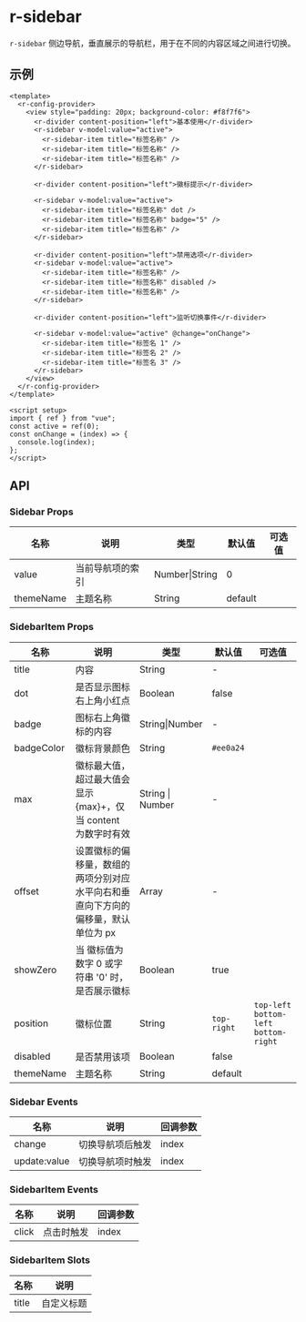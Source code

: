 # r-sidebar

`r-sidebar` 侧边导航，垂直展示的导航栏，用于在不同的内容区域之间进行切换。

## 示例

```vue
<template>
  <r-config-provider>
    <view style="padding: 20px; background-color: #f8f7f6">
      <r-divider content-position="left">基本使用</r-divider>
      <r-sidebar v-model:value="active">
        <r-sidebar-item title="标签名称" />
        <r-sidebar-item title="标签名称" />
        <r-sidebar-item title="标签名称" />
      </r-sidebar>

      <r-divider content-position="left">徽标提示</r-divider>

      <r-sidebar v-model:value="active">
        <r-sidebar-item title="标签名称" dot />
        <r-sidebar-item title="标签名称" badge="5" />
        <r-sidebar-item title="标签名称" />
      </r-sidebar>

      <r-divider content-position="left">禁用选项</r-divider>
      <r-sidebar v-model:value="active">
        <r-sidebar-item title="标签名称" />
        <r-sidebar-item title="标签名称" disabled />
        <r-sidebar-item title="标签名称" />
      </r-sidebar>

      <r-divider content-position="left">监听切换事件</r-divider>

      <r-sidebar v-model:value="active" @change="onChange">
        <r-sidebar-item title="标签名 1" />
        <r-sidebar-item title="标签名 2" />
        <r-sidebar-item title="标签名 3" />
      </r-sidebar>
    </view>
  </r-config-provider>
</template>

<script setup>
import { ref } from "vue";
const active = ref(0);
const onChange = (index) => {
  console.log(index);
};
</script>
```

## API

### Sidebar Props

| 名称      | 说明             | 类型           | 默认值  | 可选值 |
| --------- | ---------------- | -------------- | ------- | ------ |
| value     | 当前导航项的索引 | Number\|String | 0       |        |
| themeName | 主题名称         | String         | default |        |

### SidebarItem Props

| 名称       | 说明                                                                              | 类型             | 默认值      | 可选值                                  |
| ---------- | --------------------------------------------------------------------------------- | ---------------- | ----------- | --------------------------------------- |
| title      | 内容                                                                              | String           | -           |                                         |
| dot        | 是否显示图标右上角小红点                                                          | Boolean          | false       |                                         |
| badge      | 图标右上角徽标的内容                                                              | String\|Number   | -           |                                         |
| badgeColor | 徽标背景颜色                                                                      | String           | `#ee0a24`   |                                         |
| max        | 徽标最大值，超过最大值会显示 {max}+，仅当 content 为数字时有效                    | String \| Number | -           |                                         |
| offset     | 设置徽标的偏移量，数组的两项分别对应水平向右和垂直向下方向的偏移量，默认单位为 px | Array            | -           |                                         |
| showZero   | 当 徽标值为数字 0 或字符串 '0' 时，是否展示徽标                                   | Boolean          | true        |                                         |
| position   | 徽标位置                                                                          | String           | `top-right` | `top-left` `bottom-left` `bottom-right` |
| disabled   | 是否禁用该项                                                                      | Boolean          | false       |                                         |
| themeName  | 主题名称                                                                          | String           | default     |                                         |

### Sidebar Events

| 名称         | 说明             | 回调参数 |
| ------------ | ---------------- | -------- |
| change       | 切换导航项后触发 | index    |
| update:value | 切换导航项时触发 | index    |

### SidebarItem Events

| 名称  | 说明       | 回调参数 |
| ----- | ---------- | -------- |
| click | 点击时触发 | index    |

### SidebarItem Slots

| 名称  | 说明       |
| ----- | ---------- |
| title | 自定义标题 |

